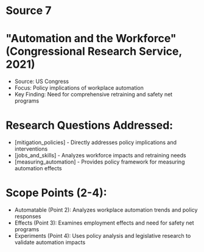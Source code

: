 # Source 7

# "Automation and the Workforce" (Congressional Research Service, 2021)
- Source: US Congress
- Focus: Policy implications of workplace automation
- Key Finding: Need for comprehensive retraining and safety net programs

# Research Questions Addressed:
- [mitigation_policies] - Directly addresses policy implications and interventions
- [jobs_and_skills] - Analyzes workforce impacts and retraining needs
- [measuring_automation] - Provides policy framework for measuring automation effects

# Scope Points (2-4):
- Automatable (Point 2): Analyzes workplace automation trends and policy responses
- Effects (Point 3): Examines employment effects and need for safety net programs
- Experiments (Point 4): Uses policy analysis and legislative research to validate automation impacts